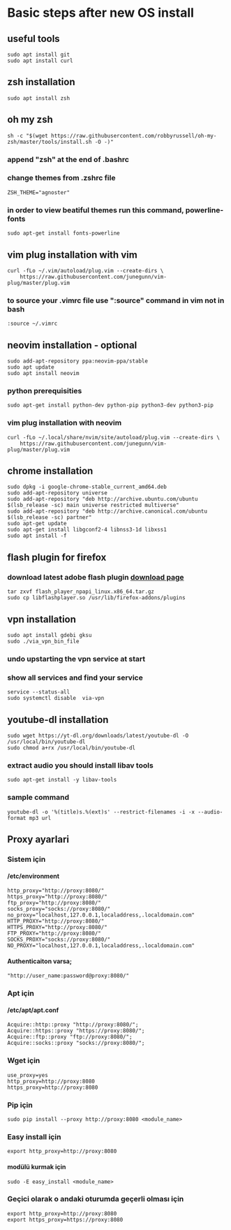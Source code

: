 # Basic steps after new OS install
##  useful tools
```
sudo apt install git
sudo apt install curl
```

##  zsh installation
```
sudo apt install zsh
```
##  oh my zsh
```
sh -c "$(wget https://raw.githubusercontent.com/robbyrussell/oh-my-zsh/master/tools/install.sh -O -)"
```
###  append "zsh" at the end of .bashrc
### change themes from .zshrc file
```
ZSH_THEME="agnoster"
```
### in order to view beatiful themes run this command, powerline-fonts
```
sudo apt-get install fonts-powerline
```

## vim plug installation with vim
```
curl -fLo ~/.vim/autoload/plug.vim --create-dirs \
    https://raw.githubusercontent.com/junegunn/vim-plug/master/plug.vim
```
### to source your .vimrc file use ":source" command in vim not in bash
```
:source ~/.vimrc
```

## neovim installation - optional
```
sudo add-apt-repository ppa:neovim-ppa/stable
sudo apt update
sudo apt install neovim
```
### python prerequisities
```
sudo apt-get install python-dev python-pip python3-dev python3-pip
```
### vim plug installation with neovim
```
curl -fLo ~/.local/share/nvim/site/autoload/plug.vim --create-dirs \
    https://raw.githubusercontent.com/junegunn/vim-plug/master/plug.vim
```

## chrome installation
```
sudo dpkg -i google-chrome-stable_current_amd64.deb
sudo add-apt-repository universe
sudo add-apt-repository "deb http://archive.ubuntu.com/ubuntu $(lsb_release -sc) main universe restricted multiverse"
sudo add-apt-repository "deb http://archive.canonical.com/ubuntu $(lsb_release -sc) partner"
sudo apt-get update
sudo apt-get install libgconf2-4 libnss3-1d libxss1
sudo apt install -f
```

## flash plugin for firefox
### download latest adobe flash plugin [download page](https://get.adobe.com/flashplayer/)
```
tar zxvf flash_player_npapi_linux.x86_64.tar.gz
sudo cp libflashplayer.so /usr/lib/firefox-addons/plugins
```

## vpn installation
```
sudo apt install gdebi gksu
sudo ./via_vpn_bin_file
```
### undo upstarting the vpn service at start
### show all services and find your service
```
service --status-all
sudo systemctl disable  via-vpn
```
## youtube-dl installation
```
sudo wget https://yt-dl.org/downloads/latest/youtube-dl -O /usr/local/bin/youtube-dl
sudo chmod a+rx /usr/local/bin/youtube-dl
```
### extract audio you should install libav tools
```
sudo apt-get install -y libav-tools
```
### sample command
```
youtube-dl -o '%(title)s.%(ext)s' --restrict-filenames -i -x --audio-format mp3 url
```

## Proxy ayarlari

### Sistem için
#### /etc/environment
```
http_proxy="http://proxy:8080/"
https_proxy="http://proxy:8080/"
ftp_proxy="http://proxy:8080/"
socks_proxy="socks://proxy:8080/"
no_proxy="localhost,127.0.0.1,localaddress,.localdomain.com"
HTTP_PROXY="http://proxy:8080/"
HTTPS_PROXY="http://proxy:8080/"
FTP_PROXY="http://proxy:8080/"
SOCKS_PROXY="socks://proxy:8080/"
NO_PROXY="localhost,127.0.0.1,localaddress,.localdomain.com"
```
#### Authenticaiton varsa;
```
"http://user_name:password@proxy:8080/"
```

### Apt için
#### /etc/apt/apt.conf
```
Acquire::http::proxy "http://proxy:8080/"; 
Acquire::https::proxy "https://proxy:8080/"; 
Acquire::ftp::proxy "ftp://proxy:8080/"; 
Acquire::socks::proxy "socks://proxy:8080/"; 
```

### Wget için
```
use_proxy=yes
http_proxy=http://proxy:8080 
https_proxy=http://proxy:8080 
```

### Pip için
```
sudo pip install --proxy http://proxy:8080 <module_name>
```

### Easy install için
```
export http_proxy=http://proxy:8080
```
#### modülü kurmak için
```
sudo -E easy_install <module_name>
```

### Geçici olarak o andaki oturumda geçerli olması için
```
export http_proxy=http://proxy:8080
export https_proxy=https://proxy:8080
```
